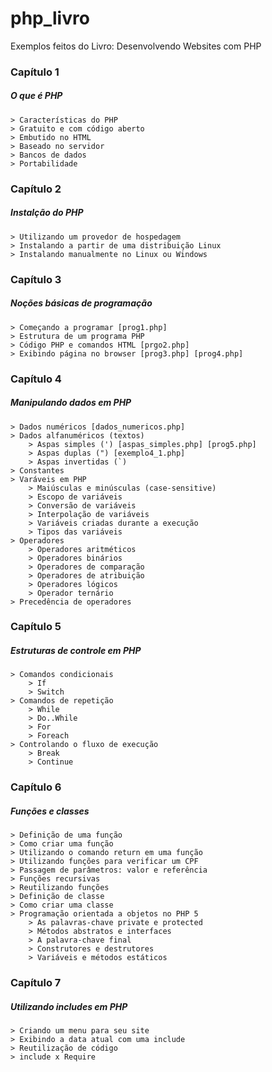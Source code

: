 # php_livro
Exemplos feitos do Livro: Desenvolvendo Websites com PHP

### Capítulo 1
##### O que é PHP
	> Características do PHP
	> Gratuito e com código aberto
	> Embutido no HTML
	> Baseado no servidor
	> Bancos de dados
	> Portabilidade

### Capítulo 2
##### Instalção do PHP
	> Utilizando um provedor de hospedagem
	> Instalando a partir de uma distribuição Linux
	> Instalando manualmente no Linux ou Windows

### Capítulo 3
##### Noções básicas de programação
	> Começando a programar [prog1.php]
	> Estrutura de um programa PHP
	> Código PHP e comandos HTML [prgo2.php]
	> Exibindo página no browser [prog3.php] [prog4.php]

### Capítulo 4
##### Manipulando dados em PHP
	> Dados numéricos [dados_numericos.php]
	> Dados alfanuméricos (textos)
		> Aspas simples (') [aspas_simples.php] [prog5.php]
		> Aspas duplas (") [exemplo4_1.php]
		> Aspas invertidas (`)
	> Constantes
	> Varáveis em PHP
		> Maiúsculas e minúsculas (case-sensitive)
		> Escopo de variáveis
		> Conversão de variáveis
		> Interpolação de variáveis
		> Variáveis criadas durante a execução
		> Tipos das variáveis
	> Operadores
		> Operadores aritméticos
		> Operadores binários
		> Operadores de comparação
		> Operadores de atribuição
		> Operadores lógicos
		> Operador ternário
	> Precedência de operadores 

### Capítulo 5
##### Estruturas de controle em PHP
	> Comandos condicionais
		> If
		> Switch
	> Comandos de repetição
		> While
		> Do..While
		> For
		> Foreach
	> Controlando o fluxo de execução
		> Break
		> Continue

### Capítulo 6
##### Funções e classes
	> Definição de uma função
	> Como criar uma função
	> Utilizando o comando return em uma função
	> Utilizando funções para verificar um CPF
	> Passagem de parâmetros: valor e referência
	> Funções recursivas
	> Reutilizando funções
	> Definição de classe
	> Como criar uma classe
	> Programação orientada a objetos no PHP 5
		> As palavras-chave private e protected
		> Métodos abstratos e interfaces
		> A palavra-chave final
		> Construtores e destrutores
		> Variáveis e métodos estáticos

### Capítulo 7
##### Utilizando includes em PHP
	> Criando um menu para seu site
	> Exibindo a data atual com uma include
	> Reutilização de código
	> include x Require	



